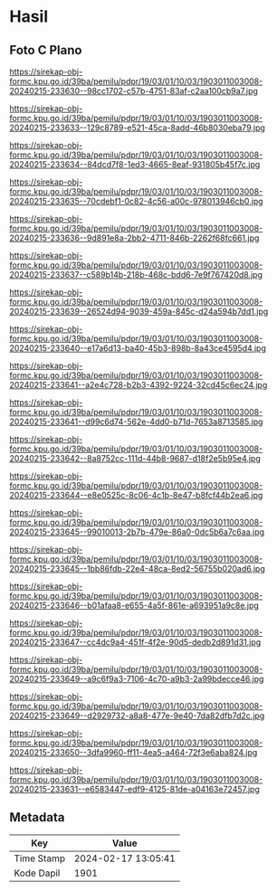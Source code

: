 # Hasil

## Foto C Plano

https://sirekap-obj-formc.kpu.go.id/39ba/pemilu/pdpr/19/03/01/10/03/1903011003008-20240215-233630--98cc1702-c57b-4751-83af-c2aa100cb9a7.jpg

https://sirekap-obj-formc.kpu.go.id/39ba/pemilu/pdpr/19/03/01/10/03/1903011003008-20240215-233633--129c8789-e521-45ca-8add-46b8030eba79.jpg

https://sirekap-obj-formc.kpu.go.id/39ba/pemilu/pdpr/19/03/01/10/03/1903011003008-20240215-233634--84dcd7f8-1ed3-4665-8eaf-931805b45f7c.jpg

https://sirekap-obj-formc.kpu.go.id/39ba/pemilu/pdpr/19/03/01/10/03/1903011003008-20240215-233635--70cdebf1-0c82-4c56-a00c-978013946cb0.jpg

https://sirekap-obj-formc.kpu.go.id/39ba/pemilu/pdpr/19/03/01/10/03/1903011003008-20240215-233636--9d891e8a-2bb2-4711-846b-2262f68fc661.jpg

https://sirekap-obj-formc.kpu.go.id/39ba/pemilu/pdpr/19/03/01/10/03/1903011003008-20240215-233637--c589b14b-218b-468c-bdd6-7e9f767420d8.jpg

https://sirekap-obj-formc.kpu.go.id/39ba/pemilu/pdpr/19/03/01/10/03/1903011003008-20240215-233639--26524d94-9039-459a-845c-d24a594b7dd1.jpg

https://sirekap-obj-formc.kpu.go.id/39ba/pemilu/pdpr/19/03/01/10/03/1903011003008-20240215-233640--e17a6d13-ba40-45b3-898b-8a43ce4595d4.jpg

https://sirekap-obj-formc.kpu.go.id/39ba/pemilu/pdpr/19/03/01/10/03/1903011003008-20240215-233641--a2e4c728-b2b3-4392-9224-32cd45c6ec24.jpg

https://sirekap-obj-formc.kpu.go.id/39ba/pemilu/pdpr/19/03/01/10/03/1903011003008-20240215-233641--d99c6d74-562e-4dd0-b71d-7653a8713585.jpg

https://sirekap-obj-formc.kpu.go.id/39ba/pemilu/pdpr/19/03/01/10/03/1903011003008-20240215-233642--8a8752cc-111d-44b8-9687-d18f2e5b95e4.jpg

https://sirekap-obj-formc.kpu.go.id/39ba/pemilu/pdpr/19/03/01/10/03/1903011003008-20240215-233644--e8e0525c-8c06-4c1b-8e47-b8fcf44b2ea6.jpg

https://sirekap-obj-formc.kpu.go.id/39ba/pemilu/pdpr/19/03/01/10/03/1903011003008-20240215-233645--99010013-2b7b-479e-86a0-0dc5b6a7c6aa.jpg

https://sirekap-obj-formc.kpu.go.id/39ba/pemilu/pdpr/19/03/01/10/03/1903011003008-20240215-233645--1bb86fdb-22e4-48ca-8ed2-56755b020ad6.jpg

https://sirekap-obj-formc.kpu.go.id/39ba/pemilu/pdpr/19/03/01/10/03/1903011003008-20240215-233646--b01afaa8-e655-4a5f-861e-a693951a9c8e.jpg

https://sirekap-obj-formc.kpu.go.id/39ba/pemilu/pdpr/19/03/01/10/03/1903011003008-20240215-233647--cc4dc9a4-451f-4f2e-90d5-dedb2d891d31.jpg

https://sirekap-obj-formc.kpu.go.id/39ba/pemilu/pdpr/19/03/01/10/03/1903011003008-20240215-233649--a9c6f9a3-7106-4c70-a9b3-2a99bdecce46.jpg

https://sirekap-obj-formc.kpu.go.id/39ba/pemilu/pdpr/19/03/01/10/03/1903011003008-20240215-233649--d2929732-a8a8-477e-9e40-7da82dfb7d2c.jpg

https://sirekap-obj-formc.kpu.go.id/39ba/pemilu/pdpr/19/03/01/10/03/1903011003008-20240215-233650--3dfa9960-ff11-4ea5-a464-72f3e6aba824.jpg

https://sirekap-obj-formc.kpu.go.id/39ba/pemilu/pdpr/19/03/01/10/03/1903011003008-20240215-233631--e6583447-edf9-4125-81de-a04163e72457.jpg


## Metadata

| Key        | Value               |
| ---------- | ------------------- |
| Time Stamp | 2024-02-17 13:05:41 |
| Kode Dapil | 1901                |



